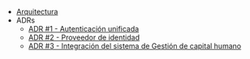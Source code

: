 * [Arquitectura](/)
* ADRs
  * [ADR #1 - Autenticación unificada](adrs/adr1.unified-auth.md)
  * [ADR #2 - Proveedor de identidad](adrs/adr2.identity-provider.md)
  * [ADR #3 - Integración del sistema de Gestión de capital humano](adrs/adr3.integration.md)
